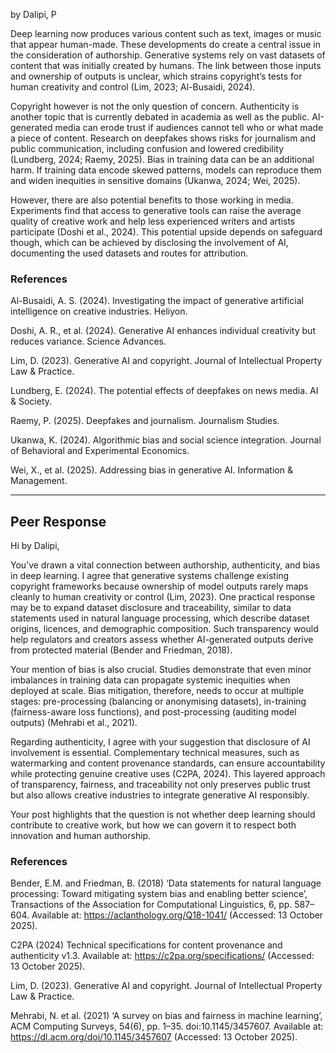 by Dalipi, P

Deep learning now produces various content such as text, images or music that appear human-made. These developments do create a central issue in the consideration of authorship. Generative systems rely on vast datasets of content that was initially created by humans. The link between those inputs and ownership of outputs is unclear, which strains copyright’s tests for human creativity and control (Lim, 2023; Al-Busaidi, 2024).

Copyright however is not the only question of concern. Authenticity is another topic that is currently debated in academia as well as the public. AI-generated media can erode trust if audiences cannot tell who or what made a piece of content. Research on deepfakes shows risks for journalism and public communication, including confusion and lowered credibility (Lundberg, 2024; Raemy, 2025). Bias in training data can be an additional harm. If training data encode skewed patterns, models can reproduce them and widen inequities in sensitive domains (Ukanwa, 2024; Wei, 2025).

However, there are also potential benefits to those working in media. Experiments find that access to generative tools can raise the average quality of creative work and help less experienced writers and artists participate (Doshi et al., 2024). This potential upside depends on safeguard though, which can be achieved by disclosing the involvement of AI, documenting the used datasets and routes for attribution.

### References


Al-Busaidi, A. S. (2024). Investigating the impact of generative artificial intelligence on creative industries. Heliyon.

Doshi, A. R., et al. (2024). Generative AI enhances individual creativity but reduces variance. Science Advances.

Lim, D. (2023). Generative AI and copyright. Journal of Intellectual Property Law & Practice.

Lundberg, E. (2024). The potential effects of deepfakes on news media. AI & Society.

Raemy, P. (2025). Deepfakes and journalism. Journalism Studies.

Ukanwa, K. (2024). Algorithmic bias and social science integration. Journal of Behavioral and Experimental Economics.

Wei, X., et al. (2025). Addressing bias in generative AI. Information & Management.

--------

## Peer Response

Hi by Dalipi,

You’ve drawn a vital connection between authorship, authenticity, and bias in deep learning. I agree that generative systems challenge existing copyright frameworks because ownership of model outputs rarely maps cleanly to human creativity or control (Lim, 2023). One practical response may be to expand dataset disclosure and traceability, similar to data statements used in natural language processing, which describe dataset origins, licences, and demographic composition. Such transparency would help regulators and creators assess whether AI-generated outputs derive from protected material (Bender and Friedman, 2018).

Your mention of bias is also crucial. Studies demonstrate that even minor imbalances in training data can propagate systemic inequities when deployed at scale. Bias mitigation, therefore, needs to occur at multiple stages: pre-processing (balancing or anonymising datasets), in-training (fairness-aware loss functions), and post-processing (auditing model outputs) (Mehrabi et al., 2021).

Regarding authenticity, I agree with your suggestion that disclosure of AI involvement is essential. Complementary technical measures, such as watermarking and content provenance standards, can ensure accountability while protecting genuine creative uses (C2PA, 2024). This layered approach of transparency, fairness, and traceability not only preserves public trust but also allows creative industries to integrate generative AI responsibly.

Your post highlights that the question is not whether deep learning should contribute to creative work, but how we can govern it to respect both innovation and human authorship.

### References  

Bender, E.M. and Friedman, B. (2018) ‘Data statements for natural language processing: Toward mitigating system bias and enabling better science’, Transactions of the Association for Computational Linguistics, 6, pp. 587–604. Available at: https://aclanthology.org/Q18-1041/ (Accessed: 13 October 2025).

C2PA (2024) Technical specifications for content provenance and authenticity v1.3. Available at: https://c2pa.org/specifications/ (Accessed: 13 October 2025).

Lim, D. (2023). Generative AI and copyright. Journal of Intellectual Property Law & Practice.

Mehrabi, N. et al. (2021) ‘A survey on bias and fairness in machine learning’, ACM Computing Surveys, 54(6), pp. 1–35. doi:10.1145/3457607. Available at: https://dl.acm.org/doi/10.1145/3457607 (Accessed: 13 October 2025).
